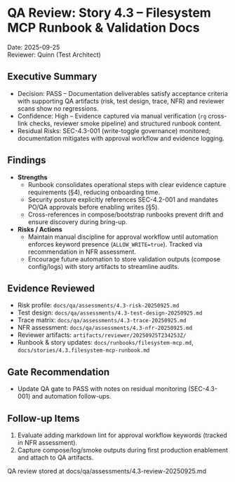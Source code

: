 # QA Review: Story 4.3 – Filesystem MCP Runbook & Validation Docs

Date: 2025-09-25  
Reviewer: Quinn (Test Architect)

## Executive Summary
- Decision: PASS – Documentation deliverables satisfy acceptance criteria with supporting QA artifacts (risk, test design, trace, NFR) and reviewer scans show no regressions.
- Confidence: High – Evidence captured via manual verification (`rg` cross-link checks, reviewer smoke pipeline) and structured runbook content.
- Residual Risks: SEC-4.3-001 (write-toggle governance) monitored; documentation mitigates with approval workflow and evidence logging.

## Findings
- **Strengths**
  - Runbook consolidates operational steps with clear evidence capture requirements (§4), reducing onboarding time.
  - Security posture explicitly references SEC-4.2-001 and mandates PO/QA approvals before enabling writes (§5).
  - Cross-references in compose/bootstrap runbooks prevent drift and ensure discovery during bring-up.
- **Risks / Actions**
  - Maintain manual discipline for approval workflow until automation enforces keyword presence (`ALLOW_WRITE=true`). Tracked via recommendation in NFR assessment.
  - Encourage future automation to store validation outputs (compose config/logs) with story artifacts to streamline audits.

## Evidence Reviewed
- Risk profile: `docs/qa/assessments/4.3-risk-20250925.md`
- Test design: `docs/qa/assessments/4.3-test-design-20250925.md`
- Trace matrix: `docs/qa/assessments/4.3-trace-20250925.md`
- NFR assessment: `docs/qa/assessments/4.3-nfr-20250925.md`
- Reviewer artifacts: `artifacts/reviewer/20250925T234253Z/`
- Runbook & story updates: `docs/runbooks/filesystem-mcp.md`, `docs/stories/4.3.filesystem-mcp-runbook.md`

## Gate Recommendation
- Update QA gate to PASS with notes on residual monitoring (SEC-4.3-001) and automation follow-ups.

## Follow-up Items
1. Evaluate adding markdown lint for approval workflow keywords (tracked in NFR assessment).
2. Capture compose/log/smoke outputs during first production enablement and attach to QA artifacts.

QA review stored at docs/qa/assessments/4.3-review-20250925.md
